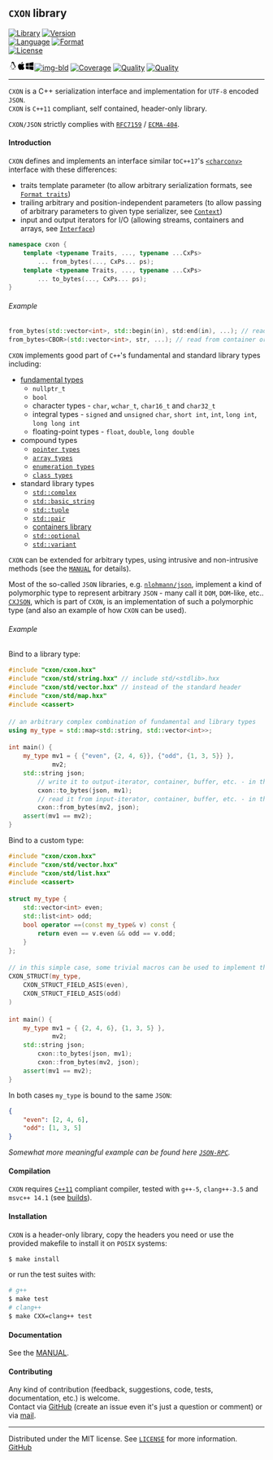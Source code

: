 ## `CXON` library

[![Library][img-lib]](https://github.com/oknenavin/cxon)
[![Version][img-ver]](https://github.com/oknenavin/cxon/releases)  
[![Language][img-lng]](https://isocpp.org/wiki/faq/cpp11)
[![Format][img-fmt]](http://json.org)  
[![License][img-lic]](LICENSE)

[![Build][img-lnx]![img-osx]![img-win]![img-bld]](https://travis-ci.org/oknenavin/cxon)
[![Coverage][img-cov]](https://codecov.io/gh/oknenavin/cxon)
[![Quality][img-cod]](https://www.codacy.com/app/oknenavin/cxon?utm_source=github.com&amp;utm_medium=referral&amp;utm_content=oknenavin/cxon&amp;utm_campaign=Badge_Grade)
[![Quality][img-lgtm-qual]](https://lgtm.com/projects/g/oknenavin/cxon/context:cpp)
<!--[![Alerts][img-lgtm-alrt]](https://lgtm.com/projects/g/oknenavin/cxon/alerts/)-->

--------------------------------------------------------------------------------


`CXON` is a C++ serialization interface and implementation for `UTF-8` encoded `JSON`.  
`CXON` is `C++11` compliant, self contained, header-only library.  

`CXON/JSON` strictly complies with [`RFC7159`][RFC7159] / [`ECMA-404`][ECMA-404].

#### Introduction

`CXON` defines and implements an interface similar to`C++17`'s [`<charconv>`][std-charconv]
interface with these differences:

- traits template parameter (to allow arbitrary serialization formats, see
  [`Format traits`](src/cxon/README.md#format-traits))
- trailing arbitrary and position-independent parameters (to allow passing of arbitrary
  parameters to given type serializer, see [`Context`](src/cxon/README.md#context))
- input and output iterators for I/O (allowing streams, containers and arrays,
  see [`Interface`](src/cxon/README.md#interface))

```c++
namespace cxon {
    template <typename Traits, ..., typename ...CxPs>
        ... from_bytes(..., CxPs... ps);
    template <typename Traits, ..., typename ...CxPs>
        ... to_bytes(..., CxPs... ps);
}
```

###### Example

``` c++
from_bytes(std::vector<int>, std::begin(in), std:end(in), ...); // read from itratoror (default format `JSON`)
from_bytes<CBOR>(std::vector<int>, str, ...); // read from container or array (format `CBOR`)
```

`CXON` implements good part of `C++`'s fundamental and standard library types including:

- [fundamental types][cpp-fund-types]
    - `nullptr_t`
    - `bool`
    - character types - `char`, `wchar_t`, `char16_t` and `char32_t`
    - integral types - `signed` and `unsigned` `char`, `short int`, `int`, `long int`,
	  `long long int`
    - floating-point types - `float`, `double`, `long double`
- compound types
  - [`pointer types`][cpp-ptr]
  - [`array types`][cpp-arr]
  - [`enumeration types`][cpp-enum]
  - [`class types`][cpp-class]
- standard library types
    - [`std::complex`][std-complex]
    - [`std::basic_string`][std-bstr]
    - [`std::tuple`][std-tuple]
    - [`std::pair`][std-pair]
    - [containers library][std-container]
    - [`std::optional`][std-opt]
    - [`std::variant`][std-var]

`CXON` can be extended for arbitrary types, using intrusive and non-intrusive methods
(see the [`MANUAL`](src/cxon/README.md#implementation-bridge) for details).

Most of the so-called `JSON` libraries, e.g. [`nlohmann/json`](https://github.com/nlohmann/json),
implement a kind of polymorphic type to represent arbitrary `JSON` - many call it `DOM`, `DOM`-like, etc..
[`CXJSON`](src/cxon/cxjson/README.md), which is part of `CXON`, is an implementation of such a
polymorphic type (and also an example of how `CXON` can be used).


###### Example

Bind to a library type:

``` c++
#include "cxon/cxon.hxx"
#include "cxon/std/string.hxx" // include std/<stdlib>.hxx
#include "cxon/std/vector.hxx" // instead of the standard header
#include "cxon/std/map.hxx"
#include <cassert>

// an arbitrary complex combination of fundamental and library types
using my_type = std::map<std::string, std::vector<int>>;

int main() {
    my_type mv1 = { {"even", {2, 4, 6}}, {"odd", {1, 3, 5}} },
            mv2;
    std::string json;
        // write it to output-iterator, container, buffer, etc. - in this case, std::string
        cxon::to_bytes(json, mv1);
        // read it from input-iterator, container, buffer, etc. - in this case, std::string
        cxon::from_bytes(mv2, json);
    assert(mv1 == mv2);
}
```

Bind to a custom type:

``` c++
#include "cxon/cxon.hxx"
#include "cxon/std/vector.hxx"
#include "cxon/std/list.hxx"
#include <cassert>

struct my_type {
    std::vector<int> even;
    std::list<int> odd;
    bool operator ==(const my_type& v) const {
        return even == v.even && odd == v.odd;
    }
};

// in this simple case, some trivial macros can be used to implement the type for CXON
CXON_STRUCT(my_type,
    CXON_STRUCT_FIELD_ASIS(even),
    CXON_STRUCT_FIELD_ASIS(odd)
)

int main() {
    my_type mv1 = { {2, 4, 6}, {1, 3, 5} },
            mv2;
    std::string json;
        cxon::to_bytes(json, mv1);
        cxon::from_bytes(mv2, json);
    assert(mv1 == mv2);
}
```

In both cases `my_type` is bound to the same `JSON`:

``` json
{
    "even": [2, 4, 6],
    "odd": [1, 3, 5]
}
```

*Somewhat more meaningful example can be found here [`JSON-RPC`](src/cxon/README.md#example-json-rpc).*

#### Compilation

`CXON` requires [`C++11`][cpp-comp-support] compliant compiler, tested with `g++-5`,
`clang++-3.5` and `msvc++ 14.1` (see [builds](https://travis-ci.org/oknenavin/cxon)).

#### Installation

`CXON` is a header-only library, copy the headers you need or use
the provided makefile to install it on `POSIX` systems:

``` bash
$ make install
```

or run the test suites with:

``` bash
# g++
$ make test
# clang++
$ make CXX=clang++ test
```

#### Documentation

See the [MANUAL](doc/README.md).

#### Contributing

Any kind of contribution (feedback, suggestions, code, tests, documentation, etc.) is welcome.  
Contact via [GitHub][GitHub] (create an issue even it's just a question or comment) or
via [mail](mailto:oknenavin@outlook.com).


-------------------------------------------------------------------------------
Distributed under the MIT license. See [`LICENSE`](LICENSE) for more information.  
[GitHub][GitHub]  


<!-- links -->
[img-lib]: https://img.shields.io/badge/lib-CXON-608060.svg?style=plastic
[img-ver]: https://img.shields.io/github/release/oknenavin/cxon.svg?style=plastic&color=608060
[img-lng]: https://img.shields.io/badge/language-C++11/17-608060.svg?style=plastic&logo=C%2B%2B
[img-fmt]: https://img.shields.io/badge/language-JSON-608060.svg?style=plastic&logo=JSON
[img-lic]: https://img.shields.io/badge/license-MIT-608060.svg?style=plastic
[img-lnx]: .rc/linux.png
[img-osx]: .rc/osx.png
[img-win]: .rc/windows.png
[img-bld]: https://travis-ci.org/oknenavin/cxon.svg?branch=master
[img-cov]: https://codecov.io/gh/oknenavin/cxon/branch/master/graph/badge.svg
[img-cod]: https://api.codacy.com/project/badge/Grade/503ff2e908b745ba9dfeba2b50ec2201
[img-lgtm-qual]: https://img.shields.io/lgtm/grade/cpp/g/oknenavin/cxon.svg?logo=lgtm&logoWidth=18
[img-lgtm-alrt]: https://img.shields.io/lgtm/alerts/g/oknenavin/cxon.svg?logo=lgtm&logoWidth=18
[RFC7159]: https://www.ietf.org/rfc/rfc7159.txt
[ECMA-404]: http://www.ecma-international.org/publications/files/ECMA-ST/ECMA-404.pdf
[GitHub]: https://github.com/oknenavin/cxon
[std-charconv]: https://en.cppreference.com/mwiki/index.php?title=cpp/header/charconv&oldid=105120
[cpp-comp-support]: https://en.cppreference.com/mwiki/index.php?title=cpp/compiler_support&oldid=108771
[cpp-fund-types]: https://en.cppreference.com/mwiki/index.php?title=cpp/language/types&oldid=108124
[cpp-ptr]: https://en.cppreference.com/mwiki/index.php?title=cpp/language/pointer&oldid=109738
[cpp-arr]: https://en.cppreference.com/mwiki/index.php?title=cpp/language/array&oldid=111607
[cpp-enum]: https://en.cppreference.com/mwiki/index.php?title=cpp/language/enum&oldid=111809
[cpp-class]: https://en.cppreference.com/mwiki/index.php?title=cpp/language/class&oldid=101735
[std-complex]: https://en.cppreference.com/mwiki/index.php?title=cpp/numeric/complex&oldid=103532
[std-bstr]: https://en.cppreference.com/mwiki/index.php?title=cpp/string/basic_string&oldid=107637
[std-tuple]: https://en.cppreference.com/mwiki/index.php?title=cpp/utility/tuple&oldid=108562
[std-pair]: https://en.cppreference.com/mwiki/index.php?title=cpp/utility/pair&oldid=92191
[std-container]: https://en.cppreference.com/mwiki/index.php?title=cpp/container&oldid=105942
[std-opt]: https://en.cppreference.com/mwiki/index.php?title=cpp/utility/optional&oldid=110327
[std-var]: https://en.cppreference.com/mwiki/index.php?title=cpp/utility/variant&oldid=109919
